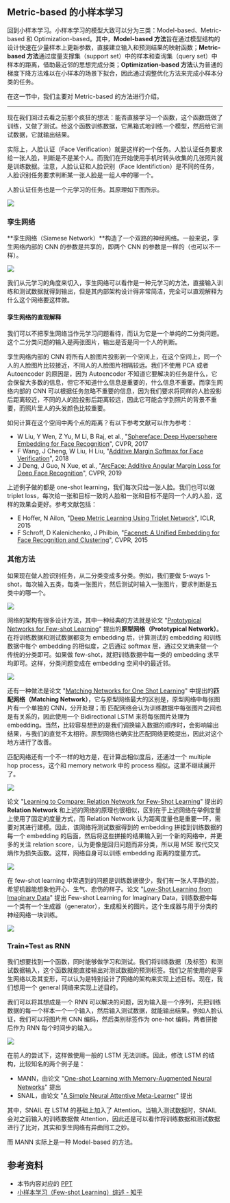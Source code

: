 ## Metric-based 的小样本学习

<!--我们在这节会有很多<del>天下第一<\del>三玖。-->

回到小样本学习。小样本学习的模型大致可以分为三类：Model-based、Metric-based 和 Optimization-based。其中，**Model-based 方法**旨在通过模型结构的设计快速在少量样本上更新参数，直接建立输入和预测结果的映射函数；**Metric-based 方法**通过度量支撑集（support set）中的样本和查询集（query set）中样本的距离，借助最近邻的思想完成分类；**Optimization-based 方法**认为普通的梯度下降方法难以在小样本的场景下拟合，因此通过调整优化方法来完成小样本分类的任务。

在这一节中，我们主要对 Metric-based 的方法进行介绍。

---

现在我们回过去看之前那个疯狂的想法：能否直接学习一个函数，这个函数既做了训练，又做了测试。给这个函数训练数据，它黑箱式地训练一个模型，然后给它测试数据，它就输出结果。

实际上，人脸认证（Face Verification）就是这样的一个任务。人脸认证任务要求给一张人脸，判断是不是某个人。而我们在开始使用手机时转头收集的几张照片就是训练数据。注意，人脸认证和人脸识别（Face Identifiction）是不同的任务，人脸识别任务要求判断某一张人脸是一组人中的哪一个。

人脸认证任务也是一个元学习的任务。其原理如下图所示。

![](https://raw.githubusercontent.com/bighuang624/pic-repo/master/Hung-yi-Lee-Face-Verification.png)

### 孪生网络

**孪生网络（Siamese Network）**构造了一个双路的神经网络。一般来说，孪生网络内部的 CNN 的参数是共享的，即两个 CNN 的参数是一样的（也可以不一样）。

![](https://raw.githubusercontent.com/bighuang624/pic-repo/master/Hung-yi-Lee-Siamese-Network.png)

我们从元学习的角度来切入，孪生网络可以看作是一种元学习的方法，直接输入训练和测试数据就得到输出，但是其内部架构设计得非常简洁，完全可以直观解释为什么这个网络要这样做。

#### 孪生网络的直观解释

我们可以不把孪生网络当作元学习问题看待，而认为它是一个单纯的二分类问题。这个二分类问题的输入是两张图片，输出是否是同一个人的判断。

孪生网络内部的 CNN 将所有人脸图片投影到一个空间上，在这个空间上，同一个人的人脸图片比较接近，不同人的人脸图片相隔较远。我们不使用 PCA 或者 Autoencoder 的原因是，因为 Autoencoder 不知道它要解决的任务是什么，它会保留大多数的信息，但它不知道什么信息是重要的，什么信息不重要。而孪生网络内部的 CNN 可以根据任务忽略不重要的信息，因为我们要求将同样的人脸投影后距离较近，不同的人的脸投影后距离较远，因此它可能会学到照片的背景不重要，而照片里人的头发颜色比较重要。

如何计算在这个空间中两个点的距离？有以下参考文献可以作为参考：

* W Liu, Y Wen, Z Yu, M Li, B Raj, et al., "[Sphereface: Deep Hypersphere Embedding for Face Recognition](http://openaccess.thecvf.com/content_cvpr_2017/papers/Liu_SphereFace_Deep_Hypersphere_CVPR_2017_paper.pdf)", CVPR, 2017
* F Wang, J Cheng, W Liu, H Liu, "[Additive Margin Softmax for Face Verification](https://arxiv.org/pdf/1801.05599.pdf)", 2018
* J Deng, J Guo, N Xue, et al., "[ArcFace: Additive Angular Margin Loss for Deep Face Recognition](http://openaccess.thecvf.com/content_CVPR_2019/papers/Deng_ArcFace_Additive_Angular_Margin_Loss_for_Deep_Face_Recognition_CVPR_2019_paper.pdf)", CVPR, 2019


上述例子做的都是 one-shot learning，我们每次只给一张人脸。我们也可以做 triplet loss，每次给一张和目标一致的人脸和一张和目标不是同一个人的人脸，这样的效果会更好。参考文献包括：

* E Hoffer, N Ailon, "[Deep Metric Learning Using Triplet Network](https://arxiv.org/pdf/1412.6622.pdf)", ICLR, 2015
* F Schroff, D Kalenichenko, J Philbin, "[Facenet: A Unified Embedding for Face Recognition and Clustering](https://www.cv-foundation.org/openaccess/content_cvpr_2015/papers/Schroff_FaceNet_A_Unified_2015_CVPR_paper.pdf)", CVPR, 2015

### 其他方法

如果现在做人脸识别任务，从二分类变成多分类。例如，我们要做 5-ways 1-shot，每次输入五类，每类一张图片，然后测试时输入一张图片，要求判断是五类中的哪一个。

![](https://raw.githubusercontent.com/bighuang624/pic-repo/master/Hung-yi-Lee-5-ways-1-shot.png)

网络的架构有很多设计方法，其中一种经典的方法就是论文 "[Prototypical Networks for Few-shot Learning](https://arxiv.org/pdf/1703.05175.pdf)" 提出的**原型网络（Prototypical Network）**。在将训练数据和测试数据都变为 embedding 后，计算测试的 embedding 和训练数据中每个 embedding 的相似度，之后通过 softmax 层，通过交叉熵来做一个传统的分类即可。如果做 few-shot，就把训练数据中每一类的 embedding 求平均即可。这样，分类问题变成在 embedding 空间中的最近邻。

![](https://raw.githubusercontent.com/bighuang624/pic-repo/master/Hung-yi-Lee-Prototypical-Network.png)

还有一种做法是论文 "[Matching Networks for One Shot Learning](https://arxiv.org/pdf/1606.04080.pdf)" 中提出的**匹配网络（Matching Network）**，它与原型网络最大的区别是，原型网络中每张图片有一个单独的 CNN，分开处理；而 匹配网络会认为训练数据中每张图片之间也是有关系的，因此使用一个 Bidirectional LSTM 来将每张图片处理为 embedding。当然，比较容易想到的是我们调换输入数据的顺序时，会影响输出结果，与我们的直觉不太相符。原型网络也确实比匹配网络更晚提出，因此对这个地方进行了改善。

匹配网络还有一个不一样的地方是，在计算出相似度后，还通过一个 multiple hop process，这个和 memory network 中的 process 相似。这里不继续展开了。

![](https://raw.githubusercontent.com/bighuang624/pic-repo/master/Hung-yi-Lee-Matching-Network.png)

论文 "[Learning to Compare: Relation Network for Few-Shot Learning](https://arxiv.org/pdf/1711.06025.pdf)" 提出的 **Relation Network** 和上述的网络的原理也很相似，区别在于上述网络在举例度量上使用了固定的度量方式，而 Relation Network 认为距离度量也是重要一环，需要对其进行建模。因此，该网络将测试数据得到的 embedding 拼接到训练数据的每一个 embedding 的后面，然后将这些拼接的结果输入到一个新的网络中，并更多的关注 relation score，认为更像是回归问题而非分类，所以用 MSE 取代交叉熵作为损失函数。这样，网络自身可以训练 embedding 距离的度量方式。

![](https://raw.githubusercontent.com/bighuang624/pic-repo/master/Hung-yi-Lee-Relation-Network.png)

在 few-shot learning 中常遇到的问题是训练数据很少，我们有一张人平静的脸，希望机器能想象他开心、生气、悲伤的样子。论文 "[Low-Shot Learning from Imaginary Data](https://arxiv.org/abs/1801.05401)" 提出 Few-shot Learning for Imaginary Data，训练数据中每一个类有一个生成器（generator），生成相关的图片。这个生成器与用于分类的神经网络一块训练。

![](https://raw.githubusercontent.com/bighuang624/pic-repo/master/Hung-yi-Lee-Few-shot-Learning-for-Imaginary-Data.png)

### Train+Test as RNN

我们想要找到一个函数，同时能够做学习和测试。我们将训练数据（及标签）和测试数据输入，这个函数就能直接输出对测试数据的预测标签。我们之前使用的是孪生网络以及其变形，可以认为是特别设计了网络的架构来实现上述目标。现在，我们想用一个 general 网络来实现上述目的。

我们可以将其想成是一个 RNN 可以解决的问题，因为输入是一个序列，先把训练数据的每一个样本一个一个输入，然后输入测试数据，就能输出结果。例如人脸认证，我们可以将图片用 CNN 编码，然后类别标签作为 one-hot 编码，两者拼接后作为 RNN 每个时间步的输入。

![](https://raw.githubusercontent.com/bighuang624/pic-repo/master/Hung-yi-Lee-MANN-and-SNAIL.png)

在前人的尝试下，这样做使用一般的 LSTM 无法训练。因此，修改 LSTM 的结构，比较知名的两个例子是：

* MANN，由论文 "[One-shot Learning with Memory-Augmented Neural Networks](https://arxiv.org/pdf/1605.06065.pdf)" 提出
* SNAIL，由论文 "[A Simple Neural Attentive Meta-Learner](https://arxiv.org/pdf/1707.03141.pdf)" 提出

其中，SNAIL 在 LSTM 的基础上加入了 Attention。当输入测试数据时，SNAIL 会对之前输入的训练数据做 Attention，因此还是可以看作将训练数据和测试数据进行了比对，其实和孪生网络有异曲同工之妙。

而 MANN 实际上是一种 Model-based 的方法。

## 参考资料

* 本节内容对应的 [PPT](http://speech.ee.ntu.edu.tw/~tlkagk/courses/ML_2019/Lecture/Meta2%20(v4).pdf)
* [小样本学习（Few-shot Learning）综述 - 知乎](https://zhuanlan.zhihu.com/p/61215293)

<script type="text/x-mathjax-config">
MathJax.Hub.Config({
  tex2jax: {inlineMath: [ ['$', '$'] ],
        displayMath: [ ['$$', '$$']]}
});
</script>

<script type="text/javascript" src="https://cdn.bootcss.com/mathjax/2.7.2/MathJax.js?config=default"></script>